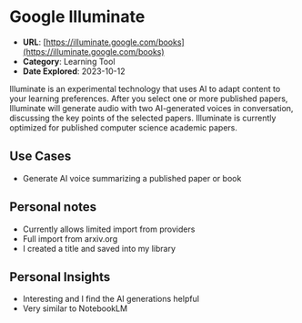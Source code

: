 # Google Illuminate

- **URL**: [https://illuminate.google.com/books](https://illuminate.google.com/books)
- **Category**: Learning Tool
- **Date Explored**: 2023-10-12

Illuminate is an experimental technology that uses AI to adapt content to your learning preferences. After you select one or more published papers, Illuminate will generate audio with two AI-generated voices in conversation, discussing the key points of the selected papers. Illuminate is currently optimized for published computer science academic papers.

## Use Cases

- Generate AI voice summarizing a published paper or book

## Personal notes

- Currently allows limited import from providers
- Full import from arxiv.org
- I created a title and saved into my library

## Personal Insights

- Interesting and I find the AI generations helpful
- Very similar to NotebookLM
